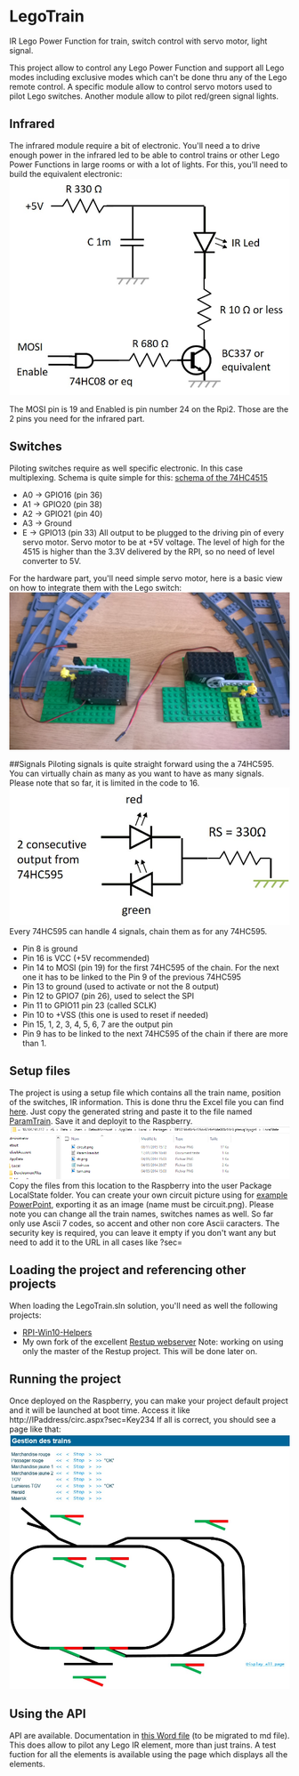 # LegoTrain
IR Lego Power Function for train, switch control with servo motor, light signal. 

This project allow to control any Lego Power Function and support all Lego modes including exclusive modes which can't be done thru any of the Lego remote control. 
A specific module allow to control servo motors used to pilot Lego switches. Another module allow to pilot red/green signal lights.

## Infrared
The infrared module require a bit of electronic. You'll need a to drive enough power in the infrared led to be able to control trains or other Lego Power Functions in large rooms or with a lot of lights.
For this, you'll need to build the equivalent electronic:
![Electronic for Infrared](/Assets/infrared.jpg)

The MOSI pin is 19 and Enabled is pin number 24 on the Rpi2. Those are the 2 pins you need for the infrared part.

## Switches
Piloting switches require as well specific electronic. In this case multiplexing. Schema is quite simple for this:
[schema of the 74HC4515](/http://www.nxp.com/documents/data_sheet/74HC_HCT4515_CNV.pdf)
* A0 -> GPIO16 (pin 36)
* A1 -> GPIO20 (pin 38)
* A2 -> GPIO21 (pin 40)
* A3 -> Ground
* E -> GPIO13 (pin 33)
All output to be plugged to the driving pin of every servo motor. Servo motor to be at +5V voltage. The level of high for the 4515 is higher than the 3.3V delivered by the RPI, so no need of level converter to 5V.

For the hardware part, you'll need simple servo motor, here is a basic view on how to integrate them with the Lego switch:
![Servo motor integration](/Assets/switches.jpg)

##Signals
Piloting signals is quite straight forward using the a 74HC595. You can virtually chain as many as you want to have as many signals.
Please note that so far, it is limited in the code to 16. 
![Electronic for signals](/Assets/signal.jpg)
Every 74HC595 can handle 4 signals, chain them as for any 74HC595.
* Pin 8 is ground
* Pin 16 is VCC (+5V recommended)
* Pin 14 to MOSI (pin 19) for the first 74HC595 of the chain. For the next one it has to be linked to the Pin 9 of the previous 74HC595
* Pin 13 to ground (used to activate or not the 8 output)
* Pin 12 to GPIO7 (pin 26), used to select the SPI
* Pin 11 to GPIO11 pin 23 (called SCLK)
* Pin 10 to +VSS (this one is used to reset if needed)
* Pin 15, 1, 2, 3, 4, 5, 6, 7 are the output pin
* Pin 9 has to be linked to the next 74HC595 of the chain if there are more than 1.

## Setup files
The project is using a setup file which contains all the train name, position of the switches, IR information. This is done thru the Excel file you can find [here](/Docs/Creating%20setup%20file.xlsx).
Just copy the generated string and paste it to the file named [ParamTrain](/To%20deploy%20on%20device/ParamTrain.txt). Save it and deployit to the Raspberry.
![File to copy](/Assets/file_to_copy.png)
Copy the files from this location to the Raspberry into the user Package LocalState folder.
You can create your own circuit picture using for [example PowerPoint](/Docs/Creating%20the%20circuit%20file.pptx), exporting it as an image (name must be circuit.png).
Please note you can change all the train names, switches names as well. So far only use Ascii 7 codes, so accent and other non core Ascii caracters.
The security key is required, you can leave it empty if you don't want any but need to add it to the URL in all cases like ?sec=

## Loading the project and referencing other projects
When loading the LegoTrain.sln solution, you'll need as well the following projects:
* [RPI-Win10-Helpers](https://github.com/Ellerbach/RPI-Win10-Helpers)
* My own fork of the excellent [Restup webserver](https://github.com/Ellerbach/restup)
Note: working on using only the master of the Restup project. This will be done later on.

## Running the project
Once deployed on the Raspberry, you can make your project default project and it will be launched at boot time.
Access it like http://IPaddress/circ.aspx?sec=Key234
If all is correct, you should see a page like that:
![Train](/Assets/train.jpg)

## Using the API
API are available. Documentation in [this Word file](/Docs/Lego%20Infrared%20documentation.docx) (to be migrated to md file). This does allow to pilot any Lego IR element, more than just trains. A test fuction for all the elements is available using the page which displays all the elements.